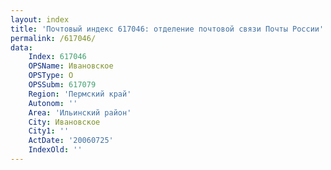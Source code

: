 ```yaml
---
layout: index
title: 'Почтовый индекс 617046: отделение почтовой связи Почты России'
permalink: /617046/
data:
    Index: 617046
    OPSName: Ивановское
    OPSType: О
    OPSSubm: 617079
    Region: 'Пермский край'
    Autonom: ''
    Area: 'Ильинский район'
    City: Ивановское
    City1: ''
    ActDate: '20060725'
    IndexOld: ''
---
```

